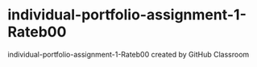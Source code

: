 # individual-portfolio-assignment-1-Rateb00
individual-portfolio-assignment-1-Rateb00 created by GitHub Classroom
